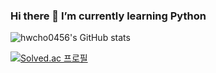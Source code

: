 

<!--
**hwcho0456/hwcho0456** is a ✨ _special_ ✨ repository because its `README.md` (this file) appears on your GitHub profile.

Here are some ideas to get you started:

- 🔭 I’m currently working on ...
- 
- 👯 I’m looking to collaborate on ...
- 🤔 I’m looking for help with ...
- 💬 Ask me about ...
- 📫 How to reach me: ...
- 😄 Pronouns: ...
- ⚡ Fun fact: ...
-->
### Hi there 👋 I’m currently learning Python

![hwcho0456's GitHub stats](https://github-readme-stats.vercel.app/api?username=hwcho0456&count_private=true)

[![Solved.ac 프로필](http://mazassumnida.wtf/api/generate_badge?boj=hwcho123)](https://solved.ac/hwcho123)
